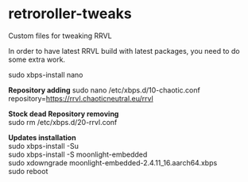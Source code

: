 # retroroller-tweaks
Custom files for tweaking RRVL

In order to have latest RRVL build with latest packages, you need to do some extra work.

sudo xbps-install nano

**Repository adding**
sudo nano /etc/xbps.d/10-chaotic.conf <br>
repository=https://rrvl.chaoticneutral.eu/rrvl

**Stock dead Repository removing** <br>
sudo rm /etc/xbps.d/20-rrvl.conf

**Updates installation** <br>
sudo xbps-install -Su <br>
sudo xbps-install -S moonlight-embedded <br>
sudo xdowngrade moonlight-embedded-2.4.11_16.aarch64.xbps <br>
sudo reboot <br>
